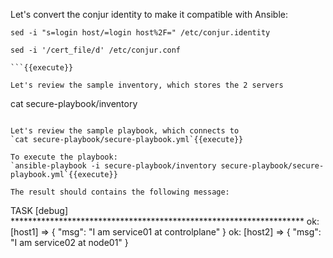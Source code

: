 

Let's convert the conjur identity to make it compatible with Ansible:
```
sed -i "s=login host/=login host%2F=" /etc/conjur.identity

sed -i '/cert_file/d' /etc/conjur.conf

```{{execute}}

Let's review the sample inventory, which stores the 2 servers
```
cat secure-playbook/inventory
```{{execute}}

Let's review the sample playbook, which connects to 
`cat secure-playbook/secure-playbook.yml`{{execute}}

To execute the playbook:
`ansible-playbook -i secure-playbook/inventory secure-playbook/secure-playbook.yml`{{execute}}

The result should contains the following message:
```
TASK [debug] *******************************************************************
ok: [host1] => {
    "msg": "I am  service01 at controlplane"
}
ok: [host2] => {
    "msg": "I am  service02 at node01"
}
```